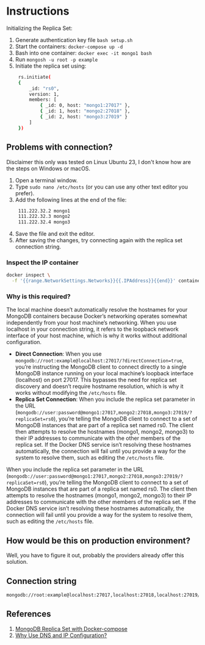 # Instructions

Initializing the Replica Set:

1. Generate authentication key file `bash setup.sh`
2. Start the containers: `docker-compose up -d`
3. Bash into one container: `docker exec -it mongo1 bash`
4. Run `mongosh -u root -p example`
5. Initiate the replica set using:
   ```bash
    rs.initiate(
    {
        _id: "rs0",
        version: 1,
        members: [
            { _id: 0, host: "mongo1:27017" },
            { _id: 1, host: "mongo2:27018" },
            { _id: 2, host: "mongo3:27019" }
        ]
    })
   ```

## Problems with connection?

Disclaimer this only was tested on Linux Ubuntu 23, I don't know how are the steps on Windows or macOS.

1. Open a terminal window.
2. Type `sudo nano /etc/hosts` (or you can use any other text editor you prefer).
3. Add the following lines at the end of the file:
   ```bash
    111.222.32.2 mongo1
    111.222.32.3 mongo2
    111.222.32.4 mongo3
   ```
4. Save the file and exit the editor.
5. After saving the changes, try connecting again with the replica set connection string.

### Inspect the IP container

```bash
docker inspect \
  -f '{{range.NetworkSettings.Networks}}{{.IPAddress}}{{end}}' container_name_or_id
```

### Why is this required?

The local machine doesn’t automatically resolve the hostnames for your MongoDB containers because Docker’s networking operates somewhat independently from your host machine’s networking. When you use localhost in your connection string, it refers to the loopback network interface of your host machine, which is why it works without additional configuration.

- **Direct Connection**: When you use `mongodb://root:example@localhost:27017/?directConnection=true`, you’re instructing the MongoDB client to connect directly to a single MongoDB instance running on your local machine’s loopback interface (localhost) on port 27017. This bypasses the need for replica set discovery and doesn’t require hostname resolution, which is why it works without modifying the `/etc/hosts` file.
- **Replica Set Connection**: When you include the replica set parameter in the URL (`mongodb://user:password@mongo1:27017,mongo2:27018,mongo3:27019/?replicaSet=rs0`), you’re telling the MongoDB client to connect to a set of MongoDB instances that are part of a replica set named rs0. The client then attempts to resolve the hostnames (mongo1, mongo2, mongo3) to their IP addresses to communicate with the other members of the replica set. If the Docker DNS service isn’t resolving these hostnames automatically, the connection will fail until you provide a way for the system to resolve them, such as editing the `/etc/hosts` file.

When you include the replica set parameter in the URL (`mongodb://user:password@mongo1:27017,mongo2:27018,mongo3:27019/?replicaSet=rs0`), you’re telling the MongoDB client to connect to a set of MongoDB instances that are part of a replica set named rs0. The client then attempts to resolve the hostnames (mongo1, mongo2, mongo3) to their IP addresses to communicate with the other members of the replica set. If the Docker DNS service isn’t resolving these hostnames automatically, the connection will fail until you provide a way for the system to resolve them, such as editing the `/etc/hosts` file.

## How would be this on production environment?

Well, you have to figure it out, probably the providers already offer this solution.

## Connection string

```bash
mongodb://root:example@localhost:27017,localhost:27018,localhost:27019/?replicaSet=rs0
```

## References

1. [MongoDB Replica Set with Docker-compose](https://medium.com/@JosephOjo/mongodb-replica-set-with-docker-compose-5ab95c02af0d)
2. [Why Use DNS and IP Configuration?](/README_2.md)
